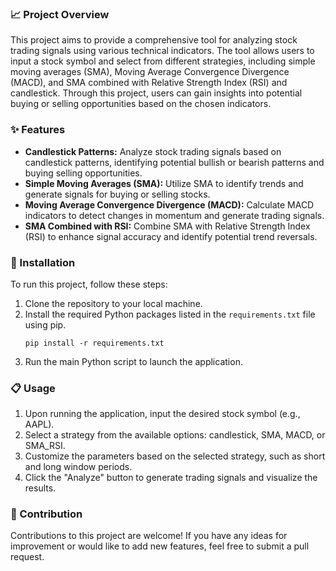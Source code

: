 ### 📈 Project Overview
This project aims to provide a comprehensive tool for analyzing stock trading signals using various technical indicators. The tool allows users to input a stock symbol and select from different strategies, including simple moving averages (SMA), Moving Average Convergence Divergence (MACD), and SMA combined with Relative Strength Index (RSI) and candlestick. Through this project, users can gain insights into potential buying or selling opportunities based on the chosen indicators.

### ✨ Features
- **Candlestick Patterns:** Analyze stock trading signals based on candlestick patterns, identifying potential bullish or bearish patterns and buying selling opportunities.
- **Simple Moving Averages (SMA):** Utilize SMA to identify trends and generate signals for buying or selling stocks.
- **Moving Average Convergence Divergence (MACD):** Calculate MACD indicators to detect changes in momentum and generate trading signals.
- **SMA Combined with RSI:** Combine SMA with Relative Strength Index (RSI) to enhance signal accuracy and identify potential trend reversals.

### 🚀 Installation
To run this project, follow these steps:
1. Clone the repository to your local machine.
2. Install the required Python packages listed in the `requirements.txt` file using pip.
    ```
    pip install -r requirements.txt
    ```
3. Run the main Python script to launch the application.

### 📋 Usage
1. Upon running the application, input the desired stock symbol (e.g., AAPL).
2. Select a strategy from the available options: candlestick, SMA, MACD, or SMA_RSI.
3. Customize the parameters based on the selected strategy, such as short and long window periods.
4. Click the "Analyze" button to generate trading signals and visualize the results.

### 🎉 Contribution
Contributions to this project are welcome! If you have any ideas for improvement or would like to add new features, feel free to submit a pull request.

